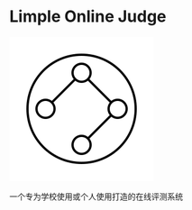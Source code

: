 # Limple Online Judge

<p style="align：center;"><img src="https://raw.githubusercontent.com/Engineering-Brick/limple-online-judge/master/logo.svg"></p>

一个专为学校使用或个人使用打造的在线评测系统
